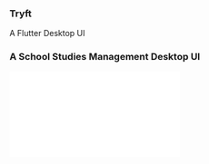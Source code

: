 ### Tryft

A Flutter Desktop UI

### A School Studies Management Desktop UI

![Dashboard Image](images/tryft.dart)